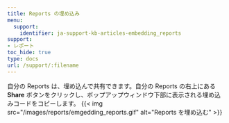 ```yaml
---
title: Reports の埋め込み
menu:
  support:
    identifier: ja-support-kb-articles-embedding_reports
support:
- レポート
toc_hide: true
type: docs
url: /support/:filename
---
```


自分の Reports は、埋め込んで共有できます。自分の Reports の右上にある **Share** ボタンをクリックし、ポップアップウィンドウ下部に表示される埋め込みコードをコピーします。
{{< img src="/images/reports/emgedding_reports.gif" alt="Reports を埋め込む" >}}